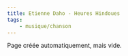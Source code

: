 ```yaml
---
title: Etienne Daho - Heures Hindoues
tags:
    - musique/chanson
---
```


Page créée automatiquement, mais vide.
